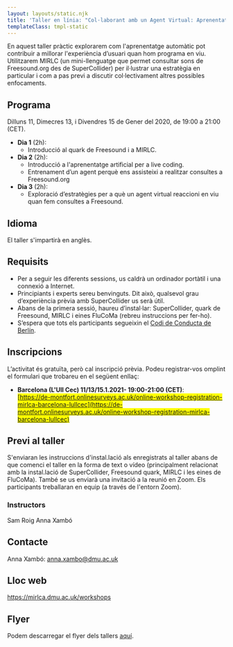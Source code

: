 ```yaml
---
layout: layouts/static.njk
title: 'Taller en línia: "Col·laborant amb un Agent Virtual: Aprenentatge Artificial i Live Coding"'
templateClass: tmpl-static
---
```


En aquest taller pràctic explorarem com l'aprenentatge automàtic pot contribuir a millorar l'experiència d’usuari quan hom programa en viu. Utilitzarem MIRLC (un mini-llenguatge que permet consultar sons de Freesound.org des de SuperCollider) per il·lustrar una estratègia en particular i com a pas previ a discutir col·lectivament altres possibles enfocaments.


## Programa

Dilluns 11, Dimecres 13, i Divendres 15 de Gener del 2020, de 19:00 a 21:00 (CET).

* **Dia 1** (2h): 
  * Introducció al quark de Freesound i a MIRLC.
* **Dia 2** (2h): 
  * Introducció a l'aprenentatge artificial per a live coding. 
  * Entrenament d’un agent perquè ens assisteixi a realitzar consultes a Freesound.org
* **Dia 3** (2h): 
  * Exploració d’estratègies per a què un agent virtual reaccioni en viu quan fem consultes a Freesound.

## Idioma

El taller s'impartirà en anglès.

## Requisits

* Per a seguir les diferents sessions, us caldrà un ordinador portàtil i una connexió a Internet.
* Principiants i experts sereu benvinguts. Dit això, qualsevol grau d’experiència prèvia amb SuperCollider us serà útil.
* Abans de la primera sessió, haureu d’instal·lar: SuperCollider, quark de Freesound, MIRLC i eines FluCoMa (rebreu instruccions per fer-ho).
* S’espera que tots els participants segueixin el [Codi de Conducta de Berlín](https://berlincodeofconduct.org/es/).


## Inscripcions

L’activitat és gratuïta, però cal inscripció prèvia. Podeu registrar-vos omplint el formulari que trobareu en el següent enllaç: 

* **Barcelona (L'Ull Cec) 11/13/15.1.2021- 19:00-21:00 (CET)**:<br />  <span style="background-color: #FFFF00">[https://de-montfort.onlinesurveys.ac.uk/online-workshop-registration-mirlca-barcelona-lullcec](https://de-montfort.onlinesurveys.ac.uk/online-workshop-registration-mirlca-barcelona-lullcec)</span>


## Previ al taller

S'enviaran les instruccions d'instal.lació als enregistrats al taller abans de que comenci el taller en la forma de text o vídeo (principalment relacionat amb la instal.lació de SuperCollider, Freesound quark, MIRLC i les eines de FluCoMa). També se us enviarà una invitació a la reunió en Zoom. Els participants treballaran en equip (a través de l'entorn Zoom).

### Instructors

Sam Roig
Anna Xambó

## Contacte

Anna Xambó: anna.xambo@dmu.ac.uk

## Lloc web

https://mirlca.dmu.ac.uk/workshops

## Flyer

Podem descarregar el flyer dels tallers [aquí](https://mirlca.dmu.ac.uk/promo/workshop-flyer/).